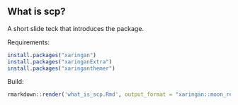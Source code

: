 ## What is scp?

A short slide teck that introduces the package. 

Requirements:

```r
install.packages("xaringan")
install.packages("xaringanExtra")
install.packages("xaringanthemer")
```

Build:

```r
rmarkdown::render('what_is_scp.Rmd', output_format = "xaringan::moon_reader")
```
